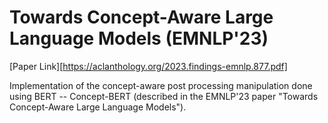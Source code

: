 # Towards Concept-Aware Large Language Models (EMNLP'23)
[Paper Link][https://aclanthology.org/2023.findings-emnlp.877.pdf]

Implementation of the concept-aware post processing manipulation done using BERT -- Concept-BERT (described in the EMNLP'23 paper "Towards Concept-Aware Large Language Models").
